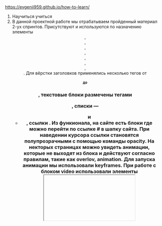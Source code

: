 https://evgenii959.github.io/how-to-learn/
1) Научиться учиться 
2) В данной проектной работе мы отрабатываем пройденный материал 2-ух спринтов. Присутствуют и используются по назначению элементы <header> , <main> , <footer> , <section> , <nav>, <div>,<nav>,<article>. Для вёрстки заголовков применялись несколько тегов от <h1> до <h3> , текстовые блоки размечены тегами <p> , списки — <ul> и <li>, ссылки <a>. Из функионала, на сайте есть блоки где можно перейти по ссылке # в шапку сайта. При наведении курсора ссылки становятся полупрозрачными с помощью команды opacity. На некторых страницах можно увидеть анимации, которые не выходят из блока и действуют согласно правилам, такие как overlov, animation. Для запуска анимации мы использовали keyframes. При работе с блоком video использовали элементы <iframe>. Также научились оформлять файловую структуру и делать импорт ссылок в VSCode согласно БЭМ.  
3) Планов по доработке нет.

